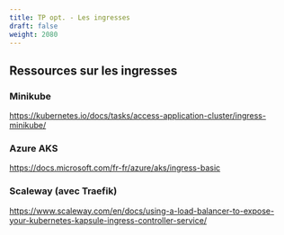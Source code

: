 ```yaml
---
title: TP opt. - Les ingresses
draft: false
weight: 2080
---
```


## Ressources sur les ingresses

### Minikube
https://kubernetes.io/docs/tasks/access-application-cluster/ingress-minikube/

### Azure AKS
https://docs.microsoft.com/fr-fr/azure/aks/ingress-basic

### Scaleway (avec Traefik)
https://www.scaleway.com/en/docs/using-a-load-balancer-to-expose-your-kubernetes-kapsule-ingress-controller-service/